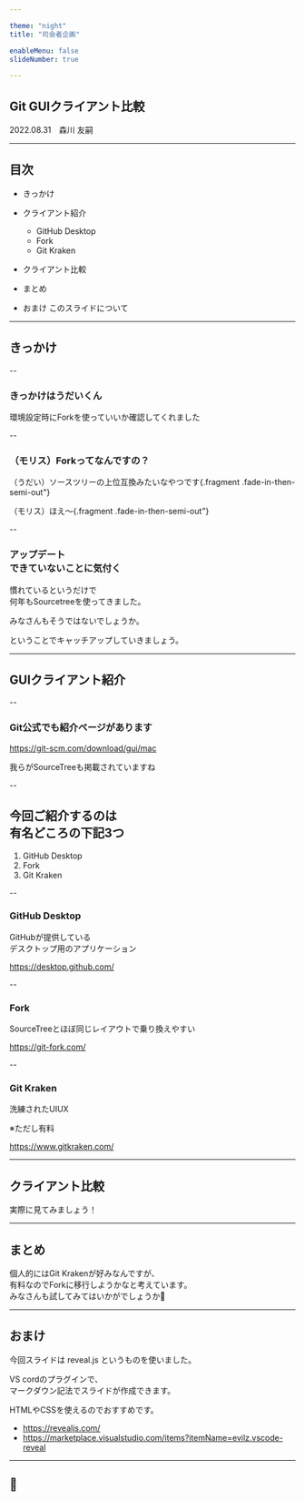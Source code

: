 ```yaml
---

theme: "night"
title: "司会者企画"

enableMenu: false
slideNumber: true

---
```


## Git GUIクライアント比較
2022.08.31　森川 友嗣

---

## 目次
- きっかけ

- クライアント紹介
  - GitHub Desktop
  - Fork
  - Git Kraken
- クライアント比較
- まとめ
- おまけ このスライドについて

---

## きっかけ

--

### きっかけはうだいくん
環境設定時にForkを使っていいか確認してくれました

--

### （モリス）Forkってなんですの？
（うだい）ソースツリーの上位互換みたいなやつです{.fragment .fade-in-then-semi-out"}

（モリス）ほえ〜{.fragment .fade-in-then-semi-out"}

--

### アップデート<br>できていないことに気付く
慣れているというだけで<br>何年もSourcetreeを使ってきました。

みなさんもそうではないでしょうか。

ということでキャッチアップしていきましょう。

---

## GUIクライアント紹介

--

### Git公式でも紹介ページがあります

https://git-scm.com/download/gui/mac

我らがSourceTreeも掲載されていますね

--

## 今回ご紹介するのは<br>有名どころの下記3つ
1. GitHub Desktop
2. Fork
3. Git Kraken

--

### GitHub Desktop
GitHubが提供している<br>デスクトップ用のアプリケーション

https://desktop.github.com/

--

### Fork
SourceTreeとほぼ同じレイアウトで乗り換えやすい

https://git-fork.com/

--

### Git Kraken
洗練されたUIUX 

※ただし有料

https://www.gitkraken.com/

---

## クライアント比較
実際に見てみましょう！

---

## まとめ
個人的にはGit Krakenが好みなんですが、<br>
有料なのでForkに移行しようかなと考えています。<br>
みなさんも試してみてはいかがでしょうか🎉

---

## おまけ
今回スライドは reveal.js というものを使いました。

VS cordのプラグインで、<br>
マークダウン記法でスライドが作成できます。

HTMLやCSSを使えるのでおすすめです。

- https://revealjs.com/
- https://marketplace.visualstudio.com/items?itemName=evilz.vscode-reveal

---

## 🍻